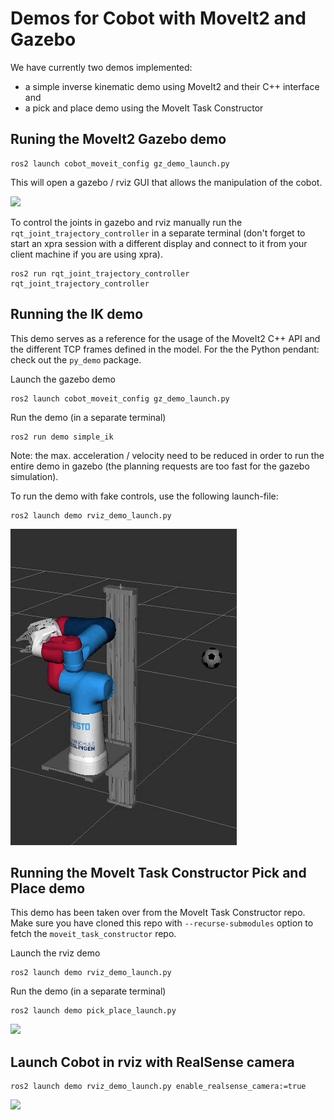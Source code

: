 # Demos for Cobot with MoveIt2 and Gazebo

We have currently two demos implemented: 
* a simple inverse kinematic demo using MoveIt2 and their C++ interface and 
* a pick and place demo using the MoveIt Task Constructor


## Runing the MoveIt2 Gazebo demo
```
ros2 launch cobot_moveit_config gz_demo_launch.py
```
This will open a gazebo / rviz GUI that allows the manipulation of the cobot.

![](../cobot_moveit_config/vid/zebra_moveit_gz_run.gif)

To control the joints in gazebo and rviz manually run the ```rqt_joint_trajectory_controller``` in a separate terminal (don't forget to start an xpra session with a different display
and connect to it from your client machine if you are using xpra).
```
ros2 run rqt_joint_trajectory_controller rqt_joint_trajectory_controller
```

## Running the IK demo

This demo serves as a reference for the usage of the MoveIt2 C++ API and the different TCP frames defined in the model.
For the the Python pendant: check out the `py_demo` package.

Launch the gazebo demo
```
ros2 launch cobot_moveit_config gz_demo_launch.py
```
Run the demo (in a separate terminal)
```
ros2 run demo simple_ik
```
Note: the max. acceleration / velocity need to be reduced in order to run the entire demo in gazebo (the planning requests are too fast for the gazebo simulation).

To run the demo with fake controls, use the following launch-file:
```
ros2 launch demo rviz_demo_launch.py
```

![](vid/champion_simple_ik_fake_control.gif)

## Running the MoveIt Task Constructor Pick and Place demo

This demo has been taken over from the MoveIt Task Constructor repo. Make sure you have cloned this repo with ``--recurse-submodules`` option to fetch the ``moveit_task_constructor`` repo.

Launch the rviz demo
```
ros2 launch demo rviz_demo_launch.py
```
Run the demo (in a separate terminal)
```
ros2 launch demo pick_place_launch.py
```

![](vid/esslingen_pick_place.gif)

## Launch Cobot in rviz with RealSense camera

```
ros2 launch demo rviz_demo_launch.py enable_realsense_camera:=true
```

![](img/realsense_setup.png)
